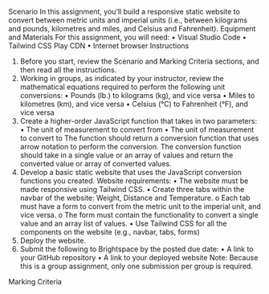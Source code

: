 Scenario
In this assignment, you’ll build a responsive static website to convert between metric units and imperial units (i.e., between kilograms and pounds, kilometres and miles, and Celsius and Fahrenheit). 
Equipment and Materials
For this assignment, you will need:
•	Visual Studio Code
•	Tailwind CSS Play CDN
•	Internet browser
Instructions
1.	Before you start, review the Scenario and Marking Criteria sections, and then read all the instructions.
2.	Working in groups, as indicated by your instructor, review the mathematical equations required to perform the following unit conversions:
•	Pounds (lb.) to kilograms (kg), and vice versa
•	Miles to kilometres (km), and vice versa
•	Celsius (°C) to Fahrenheit (°F), and vice versa
3.	Create a higher-order JavaScript function that takes in two parameters: 
•	The unit of measurement to convert from
•	The unit of measurement to convert to
The function should return a conversion function that uses arrow notation to perform the conversion. The conversion function should take in a single value or an array of values and return the converted value or array of converted values.
 
4.	Develop a basic static website that uses the JavaScript conversion functions you created.
Website requirements:
•	The website must be made responsive using Tailwind CSS.
•	Create three tabs within the navbar of the website: Weight, Distance and Temperature.
o	Each tab must have a form to convert from the metric unit to the imperial unit, and vice versa.
o	The form must contain the functionality to convert a single value and an array list of values.
•	Use Tailwind CSS for all the components on the website (e.g., navbar, tabs, forms)
5.	Deploy the website.
6.	Submit the following to Brightspace by the posted due date:
•	A link to your GitHub repository
•	A link to your deployed website
Note: Because this is a group assignment, only one submission per group is required.

 
Marking Criteria 
